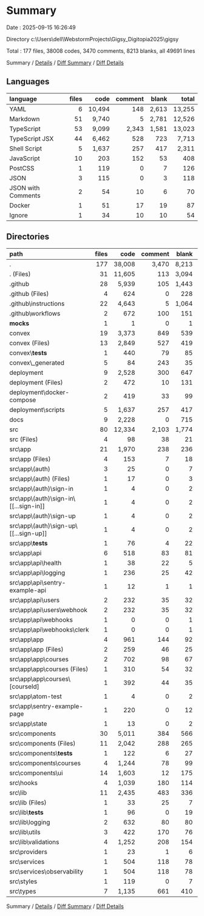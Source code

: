 # Summary

Date : 2025-09-15 16:26:49

Directory c:\\Users\\dell\\WebstormProjects\\Gigsy_Digitopia2025\\gigsy

Total : 177 files,  38008 codes, 3470 comments, 8213 blanks, all 49691 lines

Summary / [Details](details.md) / [Diff Summary](diff.md) / [Diff Details](diff-details.md)

## Languages
| language | files | code | comment | blank | total |
| :--- | ---: | ---: | ---: | ---: | ---: |
| YAML | 6 | 10,494 | 148 | 2,613 | 13,255 |
| Markdown | 51 | 9,740 | 5 | 2,781 | 12,526 |
| TypeScript | 53 | 9,099 | 2,343 | 1,581 | 13,023 |
| TypeScript JSX | 44 | 6,462 | 528 | 723 | 7,713 |
| Shell Script | 5 | 1,637 | 257 | 417 | 2,311 |
| JavaScript | 10 | 203 | 152 | 53 | 408 |
| PostCSS | 1 | 119 | 0 | 7 | 126 |
| JSON | 3 | 115 | 0 | 3 | 118 |
| JSON with Comments | 2 | 54 | 10 | 6 | 70 |
| Docker | 1 | 51 | 17 | 19 | 87 |
| Ignore | 1 | 34 | 10 | 10 | 54 |

## Directories
| path | files | code | comment | blank | total |
| :--- | ---: | ---: | ---: | ---: | ---: |
| . | 177 | 38,008 | 3,470 | 8,213 | 49,691 |
| . (Files) | 31 | 11,605 | 113 | 3,094 | 14,812 |
| .github | 28 | 5,939 | 105 | 1,443 | 7,487 |
| .github (Files) | 4 | 624 | 0 | 228 | 852 |
| .github\\instructions | 22 | 4,643 | 5 | 1,064 | 5,712 |
| .github\\workflows | 2 | 672 | 100 | 151 | 923 |
| __mocks__ | 1 | 1 | 0 | 1 | 2 |
| convex | 19 | 3,373 | 849 | 539 | 4,761 |
| convex (Files) | 13 | 2,849 | 527 | 419 | 3,795 |
| convex\\__tests__ | 1 | 440 | 79 | 85 | 604 |
| convex\\_generated | 5 | 84 | 243 | 35 | 362 |
| deployment | 9 | 2,528 | 300 | 647 | 3,475 |
| deployment (Files) | 2 | 472 | 10 | 131 | 613 |
| deployment\\docker-compose | 2 | 419 | 33 | 99 | 551 |
| deployment\\scripts | 5 | 1,637 | 257 | 417 | 2,311 |
| docs | 9 | 2,228 | 0 | 715 | 2,943 |
| src | 80 | 12,334 | 2,103 | 1,774 | 16,211 |
| src (Files) | 4 | 98 | 38 | 21 | 157 |
| src\\app | 21 | 1,970 | 238 | 236 | 2,444 |
| src\\app (Files) | 4 | 153 | 7 | 18 | 178 |
| src\\app\\(auth) | 3 | 25 | 0 | 7 | 32 |
| src\\app\\(auth) (Files) | 1 | 17 | 0 | 3 | 20 |
| src\\app\\(auth)\\sign-in | 1 | 4 | 0 | 2 | 6 |
| src\\app\\(auth)\\sign-in\\[[...sign-in]] | 1 | 4 | 0 | 2 | 6 |
| src\\app\\(auth)\\sign-up | 1 | 4 | 0 | 2 | 6 |
| src\\app\\(auth)\\sign-up\\[[...sign-up]] | 1 | 4 | 0 | 2 | 6 |
| src\\app\\__tests__ | 1 | 76 | 4 | 22 | 102 |
| src\\app\\api | 6 | 518 | 83 | 81 | 682 |
| src\\app\\api\\health | 1 | 38 | 22 | 5 | 65 |
| src\\app\\api\\logging | 1 | 236 | 25 | 42 | 303 |
| src\\app\\api\\sentry-example-api | 1 | 12 | 1 | 1 | 14 |
| src\\app\\api\\users | 2 | 232 | 35 | 32 | 299 |
| src\\app\\api\\users\\webhook | 2 | 232 | 35 | 32 | 299 |
| src\\app\\api\\webhooks | 1 | 0 | 0 | 1 | 1 |
| src\\app\\api\\webhooks\\clerk | 1 | 0 | 0 | 1 | 1 |
| src\\app\\app | 4 | 961 | 144 | 92 | 1,197 |
| src\\app\\app (Files) | 2 | 259 | 46 | 25 | 330 |
| src\\app\\app\\courses | 2 | 702 | 98 | 67 | 867 |
| src\\app\\app\\courses (Files) | 1 | 310 | 54 | 32 | 396 |
| src\\app\\app\\courses\\[courseId] | 1 | 392 | 44 | 35 | 471 |
| src\\app\\atom-test | 1 | 4 | 0 | 2 | 6 |
| src\\app\\sentry-example-page | 1 | 220 | 0 | 12 | 232 |
| src\\app\\state | 1 | 13 | 0 | 2 | 15 |
| src\\components | 30 | 5,011 | 384 | 566 | 5,961 |
| src\\components (Files) | 11 | 2,042 | 288 | 265 | 2,595 |
| src\\components\\__tests__ | 1 | 122 | 6 | 27 | 155 |
| src\\components\\courses | 4 | 1,244 | 78 | 99 | 1,421 |
| src\\components\\ui | 14 | 1,603 | 12 | 175 | 1,790 |
| src\\hooks | 4 | 1,039 | 180 | 114 | 1,333 |
| src\\lib | 11 | 2,435 | 483 | 336 | 3,254 |
| src\\lib (Files) | 1 | 33 | 25 | 7 | 65 |
| src\\lib\\__tests__ | 1 | 96 | 0 | 19 | 115 |
| src\\lib\\logging | 2 | 632 | 80 | 80 | 792 |
| src\\lib\\utils | 3 | 422 | 170 | 76 | 668 |
| src\\lib\\validations | 4 | 1,252 | 208 | 154 | 1,614 |
| src\\providers | 1 | 23 | 1 | 6 | 30 |
| src\\services | 1 | 504 | 118 | 78 | 700 |
| src\\services\\observability | 1 | 504 | 118 | 78 | 700 |
| src\\styles | 1 | 119 | 0 | 7 | 126 |
| src\\types | 7 | 1,135 | 661 | 410 | 2,206 |

Summary / [Details](details.md) / [Diff Summary](diff.md) / [Diff Details](diff-details.md)